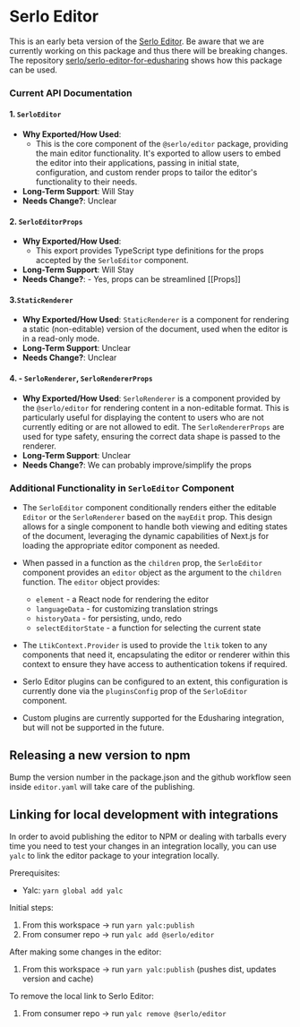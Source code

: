 # Serlo Editor

This is an early beta version of the [Serlo Editor](https://de.serlo.org/editor). Be aware that we are currently working on this package and thus there will be breaking changes. The repository [serlo/serlo-editor-for-edusharing](https://github.com/serlo/serlo-editor-for-edusharing) shows how this package can be used.

### Current API Documentation

#### 1. `SerloEditor`

- **Why Exported/How Used**:
  - This is the core component of the `@serlo/editor` package, providing the main editor functionality. It's exported to allow users to embed the editor into their applications, passing in initial state, configuration, and custom render props to tailor the editor's functionality to their needs.
- **Long-Term Support**: Will Stay
- **Needs Change?**: Unclear

#### 2. `SerloEditorProps`

- **Why Exported/How Used**:
  - This export provides TypeScript type definitions for the props accepted by the `SerloEditor` component.
- **Long-Term Support**: Will Stay
- **Needs Change?**: - Yes, props can be streamlined [[Props]]

#### 3.`StaticRenderer`

- **Why Exported/How Used**: `StaticRenderer` is a component for rendering a static (non-editable) version of the document, used when the editor is in a read-only mode.
- **Long-Term Support**: Unclear
- **Needs Change?**: Unclear

#### 4. - **`SerloRenderer`, `SerloRendererProps`**

- **Why Exported/How Used**: `SerloRenderer` is a component provided by the `@serlo/editor` for rendering content in a non-editable format. This is particularly useful for displaying the content to users who are not currently editing or are not allowed to edit. The `SerloRendererProps` are used for type safety, ensuring the correct data shape is passed to the renderer.
- **Long-Term Support**: Unclear
- **Needs Change?**: We can probably improve/simplify the props

### Additional Functionality in `SerloEditor` Component

- The `SerloEditor` component conditionally renders either the editable `Editor` or the `SerloRenderer` based on the `mayEdit` prop. This design allows for a single component to handle both viewing and editing states of the document, leveraging the dynamic capabilities of Next.js for loading the appropriate editor component as needed.

- When passed in a function as the `children` prop, the `SerloEditor` component provides an `editor` object as the argument to the `children` function. The `editor` object provides:

  - `element` - a React node for rendering the editor
  - `languageData` - for customizing translation strings
  - `historyData` - for persisting, undo, redo
  - `selectEditorState` - a function for selecting the current state

- The `LtikContext.Provider` is used to provide the `ltik` token to any components that need it, encapsulating the editor or renderer within this context to ensure they have access to authentication tokens if required.

- Serlo Editor plugins can be configured to an extent, this configuration is currently done via the `pluginsConfig` prop of the `SerloEditor` component.

- Custom plugins are currently supported for the Edusharing integration, but will not be supported in the future.

## Releasing a new version to npm

Bump the version number in the package.json and
the github workflow seen inside `editor.yaml` will take care of the publishing.

## Linking for local development with integrations

In order to avoid publishing the editor to NPM or dealing with tarballs every time you need to test your changes in an integration locally, you can use `yalc` to link the editor package to your integration locally.

Prerequisites:

- Yalc: `yarn global add yalc`

Initial steps:

1. From this workspace -> run `yarn yalc:publish`
2. From consumer repo -> run `yalc add @serlo/editor`

After making some changes in the editor:

1. From this workspace -> run `yarn yalc:publish` (pushes dist, updates version and cache)

To remove the local link to Serlo Editor:

1. From consumer repo -> run `yalc remove @serlo/editor`

